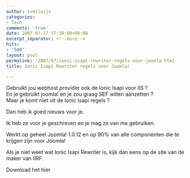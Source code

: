 ```yaml
---
author: tvdsluijs
categories:
- Tech
comments: 'true'
date: 2007-07-17 17:38:00+00:00
excerpt_separator: <!--more-->
hits:
- '500'
layout: post
permalink: /2007/07/ionic-isapi-rewriter-regels-voor-joomla.html
title: Ionic Isapi Rewriter regels voor Joomla!

---
```

Gebruikt jou webhost provider ook de Ionic Isapi voor IIS ?    
En je gebruikt joomla! en je zou graag SEF willen aanzetten ?    
Maar je komt niet uit de Ionic Isapi regels ?

Dan heb ik goed nieuws voor je.

Ik heb ze voor je geschreven en je mag ze van me gebruiken.

Werkt op geheel Joomla! 1.0.12 en op 90% van alle componenten die te krijgen zijn voor Joomla! 

Als je niet weet wat Ionic Isapi Rewriter is, kijk dan eens op de site van de maker van IIRF.

Download het hier